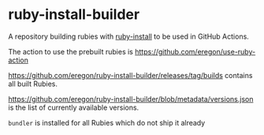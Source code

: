 # ruby-install-builder

A repository building rubies with [ruby-install](https://github.com/postmodern/ruby-install) to be used in GitHub Actions.

The action to use the prebuilt rubies is https://github.com/eregon/use-ruby-action

https://github.com/eregon/ruby-install-builder/releases/tag/builds contains all built Rubies.

https://github.com/eregon/ruby-install-builder/blob/metadata/versions.json is the list of currently available versions.

`bundler` is installed for all Rubies which do not ship it already
